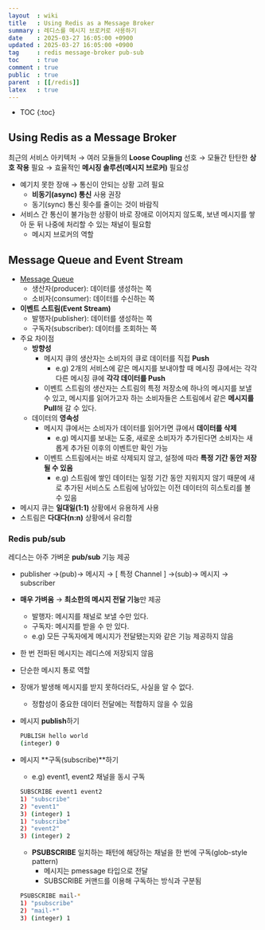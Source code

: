 ```yaml
---
layout  : wiki
title   : Using Redis as a Message Broker
summary : 레디스를 메시지 브로커로 사용하기
date    : 2025-03-27 16:05:00 +0900
updated : 2025-03-27 16:05:00 +0900
tag     : redis message-broker pub-sub
toc     : true
comment : true
public  : true
parent  : [[/redis]]
latex   : true
---
```

* TOC
{:toc}

## Using Redis as a Message Broker

최근의 서비스 아키텍처 → 여러 모듈들의 **Loose Coupling** 선호 → 모듈간 탄탄한 **상호 작용** 필요 → 효율적인 **메시징 솔루션(메시지 브로커)** 필요성

- 예기치 못한 장애 → 통신이 안되는 상황 고려 필요
    - **비동기(async) 통신** 사용 권장
    - 동기(sync) 통신 횟수를 줄이는 것이 바람직
- 서비스 간 통신이 불가능한 상황이 바로 장애로 이어지지 않도록, 보낸 메시지를 쌓아 둔 뒤 나중에 처리할 수 있는 채널이 필요함
    - 메시지 브로커의 역할

## Message Queue and Event Stream

- [Message Queue](https://en.wikipedia.org/wiki/Message_queue)
    - 생산자(producer): 데이터를 생성하는 쪽
    - 소비자(consumer): 데이터를 수신하는 쪽
- **이벤트 스트림(Event Stream)**
    - 발행자(publisher): 데이터를 생성하는 쪽
    - 구독자(subscriber): 데이터를 조회하는 쪽
- 주요 차이점
    - **방향성**
        - 메시지 큐의 생산자는 소비자의 큐로 데이터를 직접 **Push**
            - e.g) 2개의 서비스에 같은 메시지를 보내야할 때 메시징 큐에서는 각각 다른 메시징 큐에 **각각 데이터를 Push**
        - 이벤트 스트림의 생산자는 스트림의 특정 저장소에 하나의 메시지를 보낼 수 있고, 메시지를 읽어가고자 하는 소비자들은 스트림에서 같은 **메시지를 Pull**해 갈 수 있다.
    - 데이터의 **영속성**
        - 메시지 큐에서는 소비자가 데이터를 읽어가면 큐에서 **데이터를 삭제**
            - e.g) 메시지를 보내는 도중, 새로운 소비자가 추가된다면 소비자는 새롭게 추가된 이후의 이벤트만 확인 가능
        - 이벤트 스트림에서는 바로 삭제되지 않고, 설정에 따라 **특정 기간 동안 저장될 수 있음**
            - e.g) 스트림에 쌓인 데이터는 일정 기간 동안 지워지지 않기 때문에 새로 추가된 서비스도 스트림에 남아있는 이전 데이터의 히스토리를 볼 수 있음
- 메시지 큐는 **일대일(1:1)** 상황에서 유용하게 사용
- 스트림은 **다대다(n:n)** 상황에서 유리함

### Redis pub/sub

레디스는 아주 가벼운 **pub/sub** 기능 제공

- publisher →(pub)→ 메시지 → [ 특정 Channel ] →(sub)→ 메시지 → subscriber
- **매우 가벼움** → **최소한의 메시지 전달 기능**만 제공
    - 발행자: 메시지를 채널로 보낼 수만 있다.
    - 구독자: 메시지를 받을 수 만 있다.
    - e.g) 모든 구독자에게 메시지가 전달됐는지와 같은 기능 제공하지 않음
- 한 번 전파된 메시지는 레디스에 저장되지 않음
- 단순한 메시지 통로 역할
- 장애가 발생해 메시지를 받지 못하더라도, 사실을 알 수 없다.
    - 정합성이 중요한 데이터 전달에는 적합하지 않을 수 있음
- 메시지 **publish**하기
    
    ```bash
    PUBLISH hello world
    (integer) 0
    ```
    
- 메시지 **구독(subscribe)**하기
    - e.g) event1, event2 채널을 동시 구독
    
    ```bash
    SUBSCRIBE event1 event2
    1) "subscribe"
    2) "event1"
    3) (integer) 1
    1) "subscribe"
    2) "event2"
    3) (integer) 2
    ```
    
    - **PSUBSCRIBE** 일치하는 패턴에 해당하는 채널을 한 번에 구독(glob-style pattern)
        - 메시지는 pmessage 타입으로 전달
        - SUBSCRIBE 커맨드를 이용해 구독하는 방식과 구분됨
    
    ```bash
    PSUBSCRIBE mail-*
    1) "psubscribe"
    2) "mail-*"
    3) (integer) 1
    ```